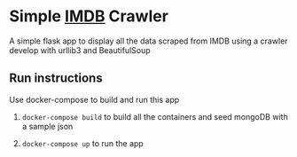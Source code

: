 # Simple [IMDB](https://www.imdb.com) Crawler

A simple flask app to display all the data scraped from IMDB using a crawler develop with urllib3 and BeautifulSoup

## Run instructions

Use docker-compose to build and run this app

1. `docker-compose build` to build all the containers and seed mongoDB with a sample json

2. `docker-compose up` to run the app